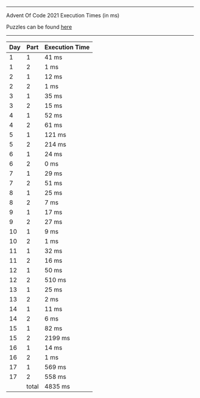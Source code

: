 ****

Advent Of Code 2021 Execution Times (in ms)

Puzzles can be found [here](https://adventofcode.com/2021/)

----

| Day | Part | Execution Time |
| --- | ---- | -------------- |
| 1 | 1 | 41 ms|
| 1 | 2 | 1 ms|
| 2 | 1 | 12 ms|
| 2 | 2 | 1 ms|
| 3 | 1 | 35 ms|
| 3 | 2 | 15 ms|
| 4 | 1 | 52 ms|
| 4 | 2 | 61 ms|
| 5 | 1 | 121 ms|
| 5 | 2 | 214 ms|
| 6 | 1 | 24 ms|
| 6 | 2 | 0 ms|
| 7 | 1 | 29 ms|
| 7 | 2 | 51 ms|
| 8 | 1 | 25 ms|
| 8 | 2 | 7 ms|
| 9 | 1 | 17 ms|
| 9 | 2 | 27 ms|
| 10 | 1 | 9 ms|
| 10 | 2 | 1 ms|
| 11 | 1 | 32 ms|
| 11 | 2 | 16 ms|
| 12 | 1 | 50 ms|
| 12 | 2 | 510 ms|
| 13 | 1 | 25 ms|
| 13 | 2 | 2 ms|
| 14 | 1 | 11 ms|
| 14 | 2 | 6 ms|
| 15 | 1 | 82 ms|
| 15 | 2 | 2199 ms|
| 16 | 1 | 14 ms|
| 16 | 2 | 1 ms|
| 17 | 1 | 569 ms|
| 17 | 2 | 558 ms|
||total|4835 ms|